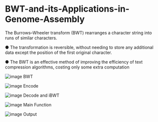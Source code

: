 # BWT-and-its-Applications-in-Genome-Assembly

The Burrows–Wheeler transform (BWT) rearranges a character string into 
runs of similar characters.

● The transformation is reversible, without needing to store any additional 
data except the position of the first original character.

● The BWT is an effective method of improving the efficiency of text 
compression algorithms, costing only some extra computation

![image](https://user-images.githubusercontent.com/63875295/164626972-86d115c0-97f0-4980-a524-75f93293b8fb.png)
BWT 

![image](https://user-images.githubusercontent.com/63875295/164627213-86f74bac-f876-40ea-8236-a63b213709e7.png)
Encode

![image](https://user-images.githubusercontent.com/63875295/164627467-9e072fd8-9983-4e80-a13f-ca961927e68f.png)
Decode and iBWT

![image](https://user-images.githubusercontent.com/63875295/164627519-f82b6493-4b86-462b-8ec8-c73321ce55e0.png)
Main Function

![image](https://user-images.githubusercontent.com/63875295/164627556-b3dec927-069d-4659-a370-6d5a1d04f755.png)
Output
